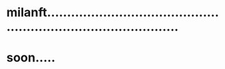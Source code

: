 # milanft......................................................................................
# soon.....
